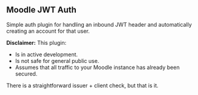 ## Moodle JWT Auth

Simple auth plugin for handling an inbound JWT header and automatically creating an account for that user.  

**Disclaimer:** This plugin:
- Is in active development.
- Is not safe for general public use.
- Assumes that all traffic to your Moodle instance has already been secured.

There is a straightforward issuer + client check, but that is it.
